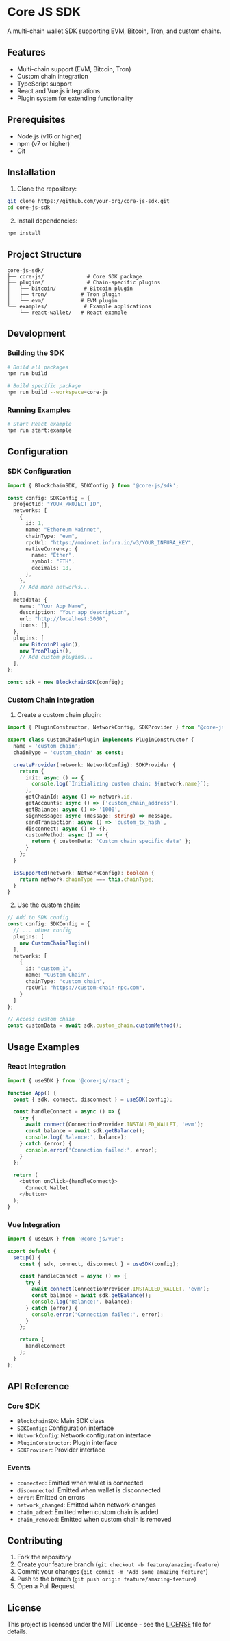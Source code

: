 # Core JS SDK

A multi-chain wallet SDK supporting EVM, Bitcoin, Tron, and custom chains.

## Features

- Multi-chain support (EVM, Bitcoin, Tron)
- Custom chain integration
- TypeScript support
- React and Vue.js integrations
- Plugin system for extending functionality

## Prerequisites

- Node.js (v16 or higher)
- npm (v7 or higher)
- Git

## Installation

1. Clone the repository:
```bash
git clone https://github.com/your-org/core-js-sdk.git
cd core-js-sdk
```

2. Install dependencies:
```bash
npm install
```

## Project Structure

```
core-js-sdk/
├── core-js/              # Core SDK package
├── plugins/              # Chain-specific plugins
│   ├── bitcoin/         # Bitcoin plugin
│   ├── tron/           # Tron plugin
│   └── evm/            # EVM plugin
└── examples/            # Example applications
    └── react-wallet/   # React example
```

## Development

### Building the SDK

```bash
# Build all packages
npm run build

# Build specific package
npm run build --workspace=core-js
```

### Running Examples

```bash
# Start React example
npm run start:example
```

## Configuration

### SDK Configuration

```typescript
import { BlockchainSDK, SDKConfig } from '@core-js/sdk';

const config: SDKConfig = {
  projectId: "YOUR_PROJECT_ID",
  networks: [
    {
      id: 1,
      name: "Ethereum Mainnet",
      chainType: "evm",
      rpcUrl: "https://mainnet.infura.io/v3/YOUR_INFURA_KEY",
      nativeCurrency: {
        name: "Ether",
        symbol: "ETH",
        decimals: 18,
      },
    },
    // Add more networks...
  ],
  metadata: {
    name: "Your App Name",
    description: "Your app description",
    url: "http://localhost:3000",
    icons: [],
  },
  plugins: [
    new BitcoinPlugin(),
    new TronPlugin(),
    // Add custom plugins...
  ],
};

const sdk = new BlockchainSDK(config);
```

### Custom Chain Integration

1. Create a custom chain plugin:

```typescript
import { PluginConstructor, NetworkConfig, SDKProvider } from "@core-js/sdk";

export class CustomChainPlugin implements PluginConstructor {
  name = 'custom_chain';
  chainType = 'custom_chain' as const;

  createProvider(network: NetworkConfig): SDKProvider {
    return {
      init: async () => {
        console.log(`Initializing custom chain: ${network.name}`);
      },
      getChainId: async () => network.id,
      getAccounts: async () => ['custom_chain_address'],
      getBalance: async () => '1000',
      signMessage: async (message: string) => message,
      sendTransaction: async () => 'custom_tx_hash',
      disconnect: async () => {},
      customMethod: async () => {
        return { customData: 'Custom chain specific data' };
      }
    };
  }

  isSupported(network: NetworkConfig): boolean {
    return network.chainType === this.chainType;
  }
}
```

2. Use the custom chain:

```typescript
// Add to SDK config
const config: SDKConfig = {
  // ... other config
  plugins: [
    new CustomChainPlugin()
  ],
  networks: [
    {
      id: "custom_1",
      name: "Custom Chain",
      chainType: "custom_chain",
      rpcUrl: "https://custom-chain-rpc.com",
    }
  ]
};

// Access custom chain
const customData = await sdk.custom_chain.customMethod();
```

## Usage Examples

### React Integration

```typescript
import { useSDK } from '@core-js/react';

function App() {
  const { sdk, connect, disconnect } = useSDK(config);

  const handleConnect = async () => {
    try {
      await connect(ConnectionProvider.INSTALLED_WALLET, 'evm');
      const balance = await sdk.getBalance();
      console.log('Balance:', balance);
    } catch (error) {
      console.error('Connection failed:', error);
    }
  };

  return (
    <button onClick={handleConnect}>
      Connect Wallet
    </button>
  );
}
```

### Vue Integration

```typescript
import { useSDK } from '@core-js/vue';

export default {
  setup() {
    const { sdk, connect, disconnect } = useSDK(config);

    const handleConnect = async () => {
      try {
        await connect(ConnectionProvider.INSTALLED_WALLET, 'evm');
        const balance = await sdk.getBalance();
        console.log('Balance:', balance);
      } catch (error) {
        console.error('Connection failed:', error);
      }
    };

    return {
      handleConnect
    };
  }
};
```

## API Reference

### Core SDK

- `BlockchainSDK`: Main SDK class
- `SDKConfig`: Configuration interface
- `NetworkConfig`: Network configuration interface
- `PluginConstructor`: Plugin interface
- `SDKProvider`: Provider interface

### Events

- `connected`: Emitted when wallet is connected
- `disconnected`: Emitted when wallet is disconnected
- `error`: Emitted on errors
- `network_changed`: Emitted when network changes
- `chain_added`: Emitted when custom chain is added
- `chain_removed`: Emitted when custom chain is removed

## Contributing

1. Fork the repository
2. Create your feature branch (`git checkout -b feature/amazing-feature`)
3. Commit your changes (`git commit -m 'Add some amazing feature'`)
4. Push to the branch (`git push origin feature/amazing-feature`)
5. Open a Pull Request

## License

This project is licensed under the MIT License - see the [LICENSE](LICENSE) file for details.
